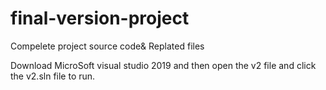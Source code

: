 # final-version-project
Compelete project source code&amp; Replated files 

Download MicroSoft visual studio 2019 and then open the v2 file and click the v2.sln file to run.
